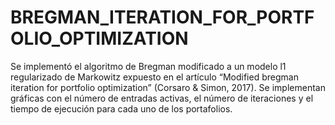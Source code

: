 # BREGMAN_ITERATION_FOR_PORTFOLIO_OPTIMIZATION
Se implementó el algoritmo de Bregman modificado a un modelo l1 regularizado de Markowitz expuesto en el artículo “Modified bregman iteration for portfolio optimization” (Corsaro &amp; Simon, 2017). Se implementan gráficas con el número de entradas activas, el número de iteraciones y el tiempo de ejecución para cada uno de los portafolios.
